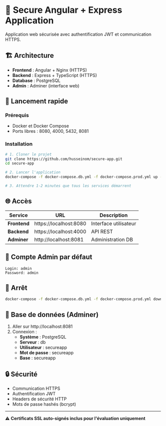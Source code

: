 # 🔐 Secure Angular + Express Application

Application web sécurisée avec authentification JWT et communication HTTPS.

## 🏗️ Architecture

- **Frontend** : Angular + Nginx (HTTPS)
- **Backend** : Express + TypeScript (HTTPS)  
- **Database** : PostgreSQL
- **Admin** : Adminer (interface web)

## 🚀 Lancement rapide

### Prérequis
- Docker et Docker Compose
- Ports libres : 8080, 4000, 5432, 8081

### Installation

```bash
# 1. Cloner le projet
git clone https://github.com/husseinom/secure-app.git
cd secure-app

# 2. Lancer l'application
docker-compose -f docker-compose.db.yml -f docker-compose.prod.yml up --build

# 3. Attendre 1-2 minutes que tous les services démarrent
```

## 🌐 Accès

| Service | URL | Description |
|---------|-----|-------------|
| **Frontend** | https://localhost:8080 | Interface utilisateur |
| **Backend** | https://localhost:4000 | API REST |
| **Adminer** | http://localhost:8081 | Administration DB |

## 👤 Compte Admin par défaut

```
Login: admin
Password: admin
```

## 🛑 Arrêt

```bash
docker-compose -f docker-compose.db.yml -f docker-compose.prod.yml down
```

## 🔧 Base de données (Adminer)

1. Aller sur http://localhost:8081
2. Connexion :
   - **Système** : PostgreSQL
   - **Serveur** : db
   - **Utilisateur** : secureapp  
   - **Mot de passe** : secureapp
   - **Base** : secureapp

## 🔒 Sécurité

- Communication HTTPS
- Authentification JWT
- Headers de sécurité HTTP
- Mots de passe hashés (bcrypt)

---

⚠️ **Certificats SSL auto-signés inclus pour l'évaluation uniquement**